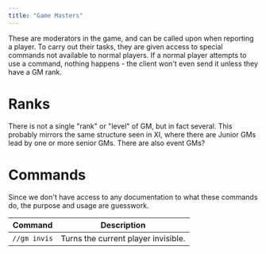 ```yaml
---
title: "Game Masters"
---
```


These are moderators in the game, and can be called upon when reporting a player. To carry out their tasks, they are given access to special commands not available to normal players. If a normal player attempts to use a command, nothing happens - the client won't even send it unless they have a GM rank.

# Ranks

There is not a single "rank" or "level" of GM, but in fact several. This probably mirrors the same structure seen in XI, where there are Junior GMs lead by one or more senior GMs. There are also event GMs?

# Commands

Since we don't have access to any documentation to what these commands do, the purpose and usage are guesswork.

| Command | Description |
| --- | --- |
| `//gm invis` | Turns the current player invisible. |
